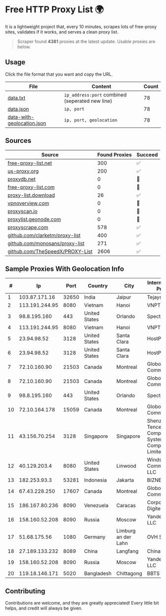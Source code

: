 
# Free HTTP Proxy List 🌍

It is a lightweight project that, every 10 minutes, scrapes lots of free-proxy sites, validates if it works, and serves a clean proxy list.


> Scraper found **4381** proxies at the latest update. Usable proxies are below.

## Usage

Click the file format that you want and copy the URL.


|File|Content|Count|
|----|-------|-----|
|[data.txt](https://raw.githubusercontent.com/themiralay/Proxy-List-World/master/data.txt)|`ip_address:port` combined (seperated new line)|78|
|[data.json](https://raw.githubusercontent.com/themiralay/Proxy-List-World/master/data.json)|`ip, port`|78|
|[data-with-geolocation.json](https://raw.githubusercontent.com/themiralay/Proxy-List-World/master/data-with-geolocation.json)|`ip, port, geolocation`|78|

## Sources

|Source|Found Proxies|Succeed|
|------|-------------|-------|
|[free-proxy-list.net](https://free-proxy-list.net)|300|✅|
|[us-proxy.org](https://www.us-proxy.org)|200|✅|
|[proxydb.net](http://proxydb.net)|0|🚫|
|[free-proxy-list.com](https://free-proxy-list.com/?page=&port=&type%5B%5D=http&type%5B%5D=https&up_time=0&search=Search)|0|🚫|
|[proxy-list.download](https://www.proxy-list.download/HTTP)|26|✅|
|[vpnoverview.com](https://vpnoverview.com/privacy/anonymous-browsing/free-proxy-servers)|0|🚫|
|[proxyscan.io](https://www.proxyscan.io)|0|🚫|
|[proxylist.geonode.com](https://proxylist.geonode.com/api/proxy-list?limit=300&page=1&sort_by=lastChecked&sort_type=desc&protocols=http,https)|0|🚫|
|[proxyscrape.com](https://api.proxyscrape.com/v2/?request=displayproxies&protocol=http&timeout=10000&country=all&ssl=all&anonymity=all)|578|✅|
|[github.com/clarketm/proxy-list](https://raw.githubusercontent.com/clarketm/proxy-list/master/proxy-list-raw.txt)|400|✅|
|[github.com/monosans/proxy-list](https://raw.githubusercontent.com/monosans/proxy-list/main/proxies/http.txt)|271|✅|
|[github.com/TheSpeedX/PROXY-List](https://raw.githubusercontent.com/TheSpeedX/PROXY-List/master/http.txt)|2606|✅|


## Sample Proxies With Geolocation Info

|#|Ip|Port|Country|City|Internet Service Provider|
|-|--|----|-------|----|-------------------------|
|1|103.87.171.16|32650|India|Jaipur|Tejays|
|2|113.191.244.95|8080|Vietnam|Hanoi|VNPT|
|3|98.8.195.160|443|United States|Orlando|Spectrum|
|4|113.191.244.95|8080|Vietnam|Hanoi|VNPT|
|5|23.94.98.52|3128|United States|Santa Clara|HostPapa|
|6|23.94.98.52|3128|United States|Santa Clara|HostPapa|
|7|72.10.160.90|21503|Canada|Montreal|GloboTech Communications|
|8|72.10.160.90|21503|Canada|Montreal|GloboTech Communications|
|9|98.8.195.160|443|United States|Orlando|Spectrum|
|10|72.10.164.178|15059|Canada|Montreal|GloboTech Communications|
|11|43.156.70.254|3128|Singapore|Singapore|Shenzhen Tencent Computer Systems Company Limited|
|12|40.129.203.4|8080|United States|Linwood|Windstream Communications LLC|
|13|182.253.93.3|53281|Indonesia|Jakarta|BIZNET|
|14|67.43.228.250|17607|Canada|Montreal|GloboTech Communications|
|15|186.167.80.236|8090|Venezuela|Caracas|Corporacion Digitel C.A|
|16|158.160.52.208|8090|Russia|Moscow|Yandex.Cloud LLC|
|17|51.68.175.56|1080|Germany|Limburg an der Lahn|OVH SAS|
|18|27.189.133.232|8089|China|Langfang|Chinanet|
|19|158.160.52.208|8090|Russia|Moscow|Yandex.Cloud LLC|
|20|119.18.146.171|5020|Bangladesh|Chittagong|BBTS Network|



## Contributing

Contributions are welcome, and they are greatly appreciated! Every
little bit helps, and credit will always be given.


